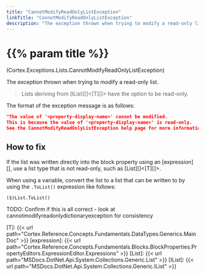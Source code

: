 ```yaml
---
title: "CannotModifyReadOnlyListException"
linkTitle: "CannotModifyReadOnlyListException"
description: "The exception thrown when trying to modify a read-only list."
---
```


# {{% param title %}}

<p class="namespace">(Cortex.Exceptions.Lists.CannotModifyReadOnlyListException)</p>

The exception thrown when trying to modify a read-only list.

> Lists deriving from [IList][]&lt;[T][]&gt; have the option to be read-only.

The format of the exception message is as follows:

```json
"The value of '<property-display-name>' cannot be modified.
This is because the value of '<property-display-name>' is read-only.
See the CannotModifyReadOnlyListException help page for more information on how to fix this."
```

## How to fix

If the list was written directly into the block property using an [expression][], use a list type that is not read-only, such as [List][]&lt;[T][]&gt;.

When using a variable, convert the list to a list that can be written to by using the `.ToList()` expression like follows:

```CSharp
($)List.ToList()
```

TODO: Confirm if this is all correct - look at cannotmodifyreadonlydictionaryexception for consistency

[T]: {{< url path="Cortex.Reference.Concepts.Fundamentals.DataTypes.Generics.MainDoc" >}}
[expression]: {{< url path="Cortex.Reference.Concepts.Fundamentals.Blocks.BlockProperties.PropertyEditors.ExpressionEditor.Expressions" >}}
[List]: {{< url path="MSDocs.DotNet.Api.System.Collections.Generic.List" >}}
[IList]: {{< url path="MSDocs.DotNet.Api.System.Collections.Generic.IList" >}}

